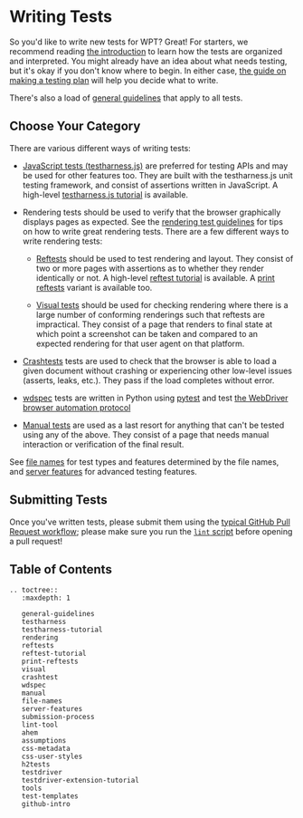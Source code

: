 # Writing Tests

So you'd like to write new tests for WPT? Great! For starters, we recommend
reading [the introduction](../index) to learn how the tests are organized and
interpreted. You might already have an idea about what needs testing, but it's
okay if you don't know where to begin. In either case, [the guide on making a
testing plan](making-a-testing-plan) will help you decide what to write.

There's also a load of [general guidelines](general-guidelines) that apply to all tests.

## Choose Your Category

There are various different ways of writing tests:

* [JavaScript tests (testharness.js)](testharness) are preferred for testing APIs and may be used
  for other features too. They are built with the testharness.js unit testing framework, and consist
  of assertions written in JavaScript. A high-level [testharness.js tutorial](testharness-tutorial)
  is available.

* Rendering tests should be used to verify that the browser graphically
  displays pages as expected. See the [rendering test guidelines](rendering)
  for tips on how to write great rendering tests. There are a few different
  ways to write rendering tests:

  * [Reftests](reftests) should be used to test rendering and layout. They
    consist of two or more pages with assertions as to whether they render
    identically or not. A high-level [reftest tutorial](reftest-tutorial) is available. A
    [print reftests](print-reftests) variant is available too.

  * [Visual tests](visual) should be used for checking rendering where there is
    a large number of conforming renderings such that reftests are impractical.
    They consist of a page that renders to final state at which point a
    screenshot can be taken and compared to an expected rendering for that user
    agent on that platform.

* [Crashtests](crashtest) tests are used to check that the browser is
  able to load a given document without crashing or experiencing other
  low-level issues (asserts, leaks, etc.). They pass if the load
  completes without error.

* [wdspec](wdspec) tests are written in Python using
  [pytest](https://docs.pytest.org/en/latest/) and test [the WebDriver browser
  automation protocol](https://w3c.github.io/webdriver/)

* [Manual tests](manual) are used as a last resort for anything that can't be
  tested using any of the above. They consist of a page that needs manual
  interaction or verification of the final result.

See [file names](file-names) for test types and features determined by the file names,
and [server features](server-features) for advanced testing features.

## Submitting Tests

Once you've written tests, please submit them using
the [typical GitHub Pull Request workflow](submission-process); please
make sure you run the [`lint` script](lint-tool) before opening a pull request!

## Table of Contents

```eval_rst
.. toctree::
   :maxdepth: 1

   general-guidelines
   testharness
   testharness-tutorial
   rendering
   reftests
   reftest-tutorial
   print-reftests
   visual
   crashtest
   wdspec
   manual
   file-names
   server-features
   submission-process
   lint-tool
   ahem
   assumptions
   css-metadata
   css-user-styles
   h2tests
   testdriver
   testdriver-extension-tutorial
   tools
   test-templates
   github-intro
```
